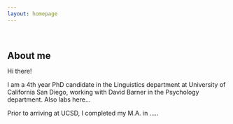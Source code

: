 ```yaml
---
layout: homepage
---
```


<h1 id="about-me"></h1>

<h2 style="margin: 60px 0px 10px;">About me</h2>


Hi there!

I am a 4th year PhD candidate in the Linguistics department at University of California San Diego, working with David Barner in the Psychology department. Also labs here...

Prior to arriving at UCSD, I completed my M.A. in .....









